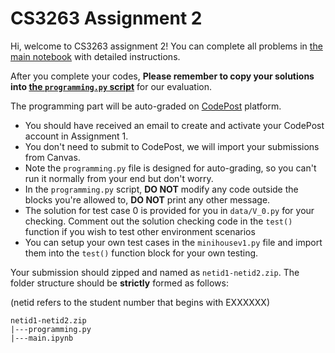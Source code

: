 # CS3263 Assignment 2

Hi, welcome to CS3263 assignment 2! You can complete all problems in [the main notebook](./main.ipynb) with detailed instructions.

After you complete your codes, **Please remember to copy your solutions into [the `programming.py` script](./programming.py)** for our evaluation.

The programming part will be auto-graded on [CodePost](https://codepost.io/) platform.
- You should have received an email to create and activate your CodePost account in Assignment 1. 
- You don't need to submit to CodePost, we will import your submissions from Canvas.
- Note the `programming.py` file is designed for auto-grading, so you can't run it normally from your end but don't worry. 
- In the `programming.py` script, **DO NOT** modify any code outside the blocks you're allowed to, **DO NOT** print any other message.
- The solution for test case 0 is provided for you in `data/V_0.py` for your checking. Comment out the solution checking code in the `test()` function if you wish to test other environment scenarios
- You can setup your own test cases in the `minihousev1.py` file and import them into the `test()` function block for your own testing.

Your submission should zipped and named as `netid1-netid2.zip`. The folder structure should be **strictly** formed as follows:

(netid refers to the student number that begins with EXXXXXX)
```
netid1-netid2.zip
|---programming.py
|---main.ipynb
```
